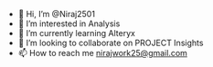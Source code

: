 - 👋 Hi, I’m @Niraj2501
- 👀 I’m interested in Analysis
- 🌱 I’m currently learning Alteryx
- 💞️ I’m looking to collaborate on PROJECT Insights
- 📫 How to reach me nirajwork25@gmail.com

<!---
Niraj2501/Niraj2501 is a ✨ special ✨ repository because its `README.md` (this file) appears on your GitHub profile.
You can click the Preview link to take a look at your changes.
--->
